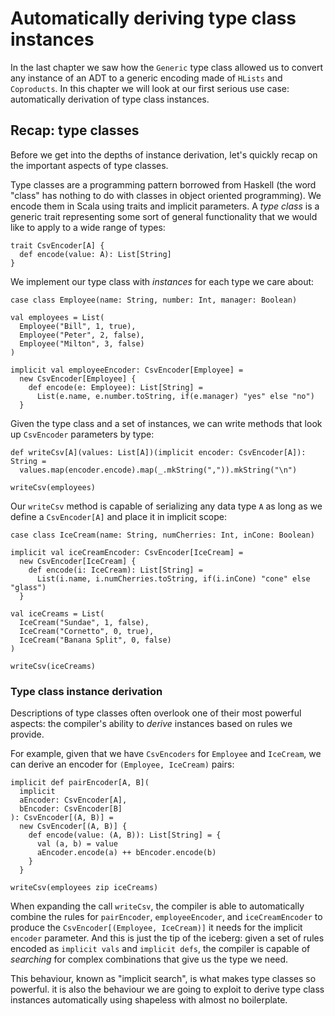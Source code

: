 # Automatically deriving type class instances

In the last chapter we saw how the `Generic` type class
allowed us to convert any instance of an ADT to
a generic encoding made of `HLists` and `Coproducts`.
In this chapter we will look at our first serious use case:
automatically derivation of type class instances.

## Recap: type classes

Before we get into the depths of instance derivation,
let's quickly recap on the important aspects of type classes.

Type classes are a programming pattern borrowed from Haskell
(the word "class" has nothing to do with
classes in object oriented programming).
We encode them in Scala using traits and implicit parameters.
A *type class* is a generic trait
representing some sort of general functionality
that we would like to apply to a wide range of types:

```tut:book
trait CsvEncoder[A] {
  def encode(value: A): List[String]
}
```

We implement our type class with *instances* for each type we care about:
```tut:book
case class Employee(name: String, number: Int, manager: Boolean)

val employees = List(
  Employee("Bill", 1, true),
  Employee("Peter", 2, false),
  Employee("Milton", 3, false)
)

implicit val employeeEncoder: CsvEncoder[Employee] =
  new CsvEncoder[Employee] {
    def encode(e: Employee): List[String] =
      List(e.name, e.number.toString, if(e.manager) "yes" else "no")
  }
```

Given the type class and a set of instances,
we can write methods that look up `CsvEncoder` parameters by type:

```tut:book
def writeCsv[A](values: List[A])(implicit encoder: CsvEncoder[A]): String =
  values.map(encoder.encode).map(_.mkString(",")).mkString("\n")

writeCsv(employees)
```

Our `writeCsv` method is capable of serializing any data type `A`
as long as we define a `CsvEncoder[A]` and place it in implicit scope:

```tut:book
case class IceCream(name: String, numCherries: Int, inCone: Boolean)

implicit val iceCreamEncoder: CsvEncoder[IceCream] =
  new CsvEncoder[IceCream] {
    def encode(i: IceCream): List[String] =
      List(i.name, i.numCherries.toString, if(i.inCone) "cone" else "glass")
  }

val iceCreams = List(
  IceCream("Sundae", 1, false),
  IceCream("Cornetto", 0, true),
  IceCream("Banana Split", 0, false)
)

writeCsv(iceCreams)
```

### Type class instance derivation

Descriptions of type classes often
overlook one of their most powerful aspects:
the compiler's ability to *derive* instances based on rules we provide.

For example, given that we have `CsvEncoders` for `Employee` and `IceCream`,
we can derive an encoder for `(Employee, IceCream)` pairs:

```tut:book
implicit def pairEncoder[A, B](
  implicit
  aEncoder: CsvEncoder[A],
  bEncoder: CsvEncoder[B]
): CsvEncoder[(A, B)] =
  new CsvEncoder[(A, B)] {
    def encode(value: (A, B)): List[String] = {
      val (a, b) = value
      aEncoder.encode(a) ++ bEncoder.encode(b)
    }
  }

writeCsv(employees zip iceCreams)
```

When expanding the call `writeCsv`,
the compiler is able to automatically combine the rules for
`pairEncoder`, `employeeEncoder`, and `iceCreamEncoder`
to produce the `CsvEncoder[(Employee, IceCream)]` it needs
for the implicit `encoder` parameter.
And this is just the tip of the iceberg:
given a set of rules encoded as `implicit vals` and `implicit defs`,
the compiler is capable of *searching* for
complex combinations that give us the type we need.

This behaviour, known as "implicit search",
is what makes type classes so powerful.
it is also the behaviour we are going to exploit
to derive type class instances automatically using shapeless
with almost no boilerplate.
